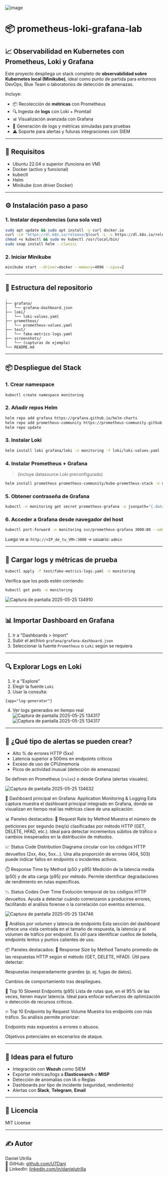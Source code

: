 ![image](https://github.com/user-attachments/assets/b6e76d57-7e68-46fe-8e2b-8be3a263b1bc)

# 📦 prometheus-loki-grafana-lab

## 📈 Observabilidad en Kubernetes con Prometheus, Loki y Grafana

Este proyecto despliega un stack completo de **observabilidad sobre Kubernetes local (Minikube)**, ideal como punto de partida para entornos DevOps, Blue Team o laboratorios de detección de amenazas.

Incluye:
- 📦 Recolección de **métricas** con Prometheus
- 🔍 Ingesta de **logs** con Loki + Promtail
- 📊 Visualización avanzada con Grafana
- 🧪 Generación de logs y métricas simuladas para pruebas
- ⚠️ Soporte para alertas y futuras integraciones con SIEM

---

## 🚀 Requisitos

- Ubuntu 22.04 o superior (funciona en VM)
- Docker (activo y funcional)
- kubectl
- Helm
- Minikube (con driver Docker)

---

## ⚙️ Instalación paso a paso

### 1. Instalar dependencias (una sola vez)

```bash
sudo apt update && sudo apt install -y curl docker.io
curl -LO "https://dl.k8s.io/release/$(curl -L -s https://dl.k8s.io/release/stable.txt)/bin/linux/amd64/kubectl"
chmod +x kubectl && sudo mv kubectl /usr/local/bin/
sudo snap install helm --classic
```

### 2. Iniciar Minikube

```bash
minikube start --driver=docker --memory=4096 --cpus=2
```

---

## 📁 Estructura del repositorio

```
.
├── grafana/
│   └── grafana-dashboard.json
├── loki/
│   └── loki-values.yaml
├── prometheus/
│   └── prometheus-values.yaml
├── test/
│   └── fake-metrics-logs.yaml
├── screenshots/
│   └── (capturas de ejemplo)
└── README.md
```

---

## 📦 Despliegue del Stack

### 1. Crear namespace

```bash
kubectl create namespace monitoring
```

### 2. Añadir repos Helm

```bash
helm repo add grafana https://grafana.github.io/helm-charts
helm repo add prometheus-community https://prometheus-community.github.io/helm-charts
helm repo update
```

### 3. Instalar Loki

```bash
helm install loki grafana/loki -n monitoring -f loki/loki-values.yaml
```

### 4. Instalar Prometheus + Grafana

> (incluye datasource Loki preconfigurado)

```bash
helm install prometheus prometheus-community/kube-prometheus-stack -n monitoring -f prometheus/prometheus-values.yaml
```

### 5. Obtener contraseña de Grafana

```bash
kubectl -n monitoring get secret prometheus-grafana -o jsonpath="{.data.admin-password}" | base64 --decode; echo
```

### 6. Acceder a Grafana desde navegador del host

```bash
kubectl port-forward -n monitoring svc/prometheus-grafana 3000:80 --address=0.0.0.0
```

Luego ve a: `http://<IP_de_tu_VM>:3000`  → usuario: `admin`

---

## 🧪 Cargar logs y métricas de prueba

```bash
kubectl apply -f test/fake-metrics-logs.yaml -n monitoring
```

Verifica que los pods estén corriendo:
```bash
kubectl get pods -n monitoring
```
![Captura de pantalla 2025-05-25 134910](https://github.com/user-attachments/assets/5abaf044-89e2-4aa4-b88c-31ebe1dc9f0b)

---

## 📊 Importar Dashboard en Grafana

1. Ir a "Dashboards > Import"
2. Subir el archivo `grafana/grafana-dashboard.json`
3. Seleccionar la fuente `Prometheus` o `Loki` según se requiera

---

## 🔍 Explorar Logs en Loki

1. Ir a "Explore"
2. Elegir la fuente `Loki`
3. Usar la consulta:
```logql
{app="log-generator"}
```
4. Ver logs generados en tiempo real
![Captura de pantalla 2025-05-25 134317](https://github.com/user-attachments/assets/34fbc36c-2380-4d30-bd09-3d7335d5b610)
![Captura de pantalla 2025-05-25 134317](https://github.com/user-attachments/assets/eec415a1-db57-4f58-a689-d80b49eea8a6)

---

## 🚨 ¿Qué tipo de alertas se pueden crear?

- Alto % de errores HTTP (5xx)
- Latencia superior a 500ms en endpoints críticos
- Exceso de uso de CPU/memoria
- Picos de actividad inusual (detección de amenazas)

Se definen en Prometheus (`rules`) o desde Grafana (alertas visuales).

![Captura de pantalla 2025-05-25 134632](https://github.com/user-attachments/assets/89183eb5-e5d3-45b7-810f-1ebfa205e06c)

📸 Dashboard principal en Grafana: Application Monitoring & Logging
Esta captura muestra el dashboard principal integrado en Grafana, donde se visualizan en tiempo real las métricas clave de una aplicación:

📊 Paneles destacados:
🔁 Request Rate by Method
Muestra el número de peticiones por segundo (req/s) clasificadas por método HTTP (GET, DELETE, HFAD, etc.). Ideal para detectar incrementos súbitos de tráfico o cambios inesperados en la distribución de métodos.

📈 Status Code Distribution
Diagrama circular con los códigos HTTP devueltos (2xx, 4xx, 5xx...). Una alta proporción de errores (404, 503) puede indicar fallos en endpoints o incidentes activos.

⏱️ Response Time by Method (p50 y p95)
Medición de la latencia media (p50) y de alta carga (p95) por método. Permite identificar degradaciones de rendimiento en rutas específicas.

📉 Status Codes Over Time
Evolución temporal de los códigos HTTP devueltos. Ayuda a detectar cuándo comenzaron a producirse errores, facilitando el análisis forense o la correlación con eventos externos.

![Captura de pantalla 2025-05-25 134746](https://github.com/user-attachments/assets/75bf2f7b-cb21-4b0e-95ec-90258073703f)

📸 Análisis por volumen y latencia de endpoints
Esta sección del dashboard ofrece una vista centrada en el tamaño de respuesta, la latencia y el volumen de tráfico por endpoint. Es útil para identificar cuellos de botella, endpoints lentos y puntos calientes de uso.

📦 Paneles destacados:
📐 Response Size by Method
Tamaño promedio de las respuestas HTTP según el método (GET, DELETE, HFAD).
Útil para detectar:

Respuestas inesperadamente grandes (p. ej. fugas de datos).

Cambios de comportamiento tras despliegues.

🐢 Top 10 Slowest Endpoints (p95)
Lista de rutas que, en el 95% de las veces, tienen mayor latencia.
Ideal para enfocar esfuerzos de optimización o detección de recursos críticos.

🔥 Top 10 Endpoints by Request Volume
Muestra los endpoints con más tráfico.
Su análisis permite priorizar:

Endpoints más expuestos a errores o abusos.

Objetivos potenciales en escenarios de ataque.






---

## 📌 Ideas para el futuro

- Integración con **Wazuh** como SIEM
- Exportar métricas/logs a **Elasticsearch** o **MISP**
- Detección de anomalías con IA o Reglas
- Dashboards por tipo de incidente (seguridad, rendimiento)
- Alertas con **Slack**, **Telegram**, **Email**


---

## 📜 Licencia

MIT License

---

## ✍️ Autor

Daniel Utrilla  
🔗 GitHub: [github.com/U7Dani](https://github.com/U7Dani)  
🔗 LinkedIn: [linkedin.com/in/danielutrilla](https://linkedin.com/in/danielutrilla)
